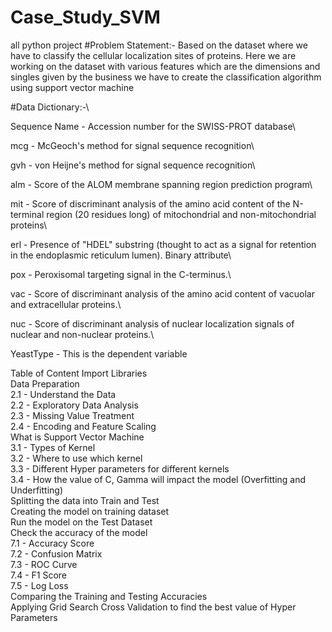 # Case_Study_SVM
all python project
#Problem Statement:-
Based on the dataset where we have to classify the cellular localization sites of proteins. Here we are working on the dataset with various features which are the dimensions and singles given by the business we have to create the classification algorithm using support vector machine

#Data Dictionary:-\

Sequence Name - Accession number for the SWISS-PROT database\

mcg - McGeoch's method for signal sequence recognition\

gvh - von Heijne's method for signal sequence recognition\

alm - Score of the ALOM membrane spanning region prediction program\

mit - Score of discriminant analysis of the amino acid content of the N-terminal region (20 residues long) of mitochondrial and non-mitochondrial proteins\

erl - Presence of "HDEL" substring (thought to act as a signal for retention in the endoplasmic reticulum lumen). Binary attribute\

pox - Peroxisomal targeting signal in the C-terminus.\

vac - Score of discriminant analysis of the amino acid content of vacuolar and extracellular proteins.\

nuc - Score of discriminant analysis of nuclear localization signals of nuclear and non-nuclear proteins.\

YeastType - This is the dependent variable

Table of Content
Import Libraries\
Data Preparation\
2.1 - Understand the Data\
2.2 - Exploratory Data Analysis\
2.3 - Missing Value Treatment\
2.4 - Encoding and Feature Scaling\
What is Support Vector Machine\
3.1 - Types of Kernel\
3.2 - Where to use which kernel\
3.3 - Different Hyper parameters for different kernels\
3.4 - How the value of C, Gamma will impact the model (Overfitting and Underfitting)\
Splitting the data into Train and Test\
Creating the model on training dataset\
Run the model on the Test Dataset\
Check the accuracy of the model\
7.1 - Accuracy Score\
7.2 - Confusion Matrix\
7.3 - ROC Curve\
7.4 - F1 Score\
7.5 - Log Loss\
Comparing the Training and Testing Accuracies\
Applying Grid Search Cross Validation to find the best value of Hyper Parameters

